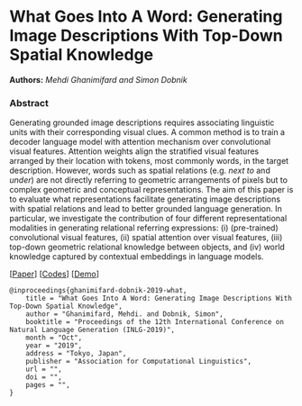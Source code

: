 # What Goes Into A Word: Generating Image Descriptions With Top-Down Spatial Knowledge
**Authors:** *Mehdi Ghanimifard and Simon Dobnik*

### Abstract

Generating grounded image descriptions requires associating linguistic units with their corresponding visual clues.
A common method is to train a decoder language model with attention mechanism over convolutional visual features.
Attention weights align
the stratified visual features
arranged by their location with tokens, most commonly words, in the target description.
However,
words such as
spatial relations (e.g. *next to* and *under*) are not directly referring to geometric arrangements of pixels but to complex geometric and conceptual representations.
The aim of this paper is to evaluate what representations facilitate generating image descriptions with spatial relations and lead to better grounded language generation.
In particular, we investigate the contribution of four different representational modalities in generating relational referring expressions:
(i) (pre-trained) convolutional visual features, (ii) spatial attention over visual features, (iii) top-down geometric relational knowledge between objects, and (iv) world knowledge captured by contextual embeddings in language models.


[[Paper](https://www.inlg2019.com/assets/papers/143_Paper.pdf)] 
[[Codes](https://github.com/GU-CLASP/generate_spatial_descriptions/tree/master/codes)]
[[Demo](https://gu-clasp.github.io/generate_spatial_descriptions/demo/)]

```
@inproceedings{ghanimifard-dobnik-2019-what,
    title = "What Goes Into A Word: Generating Image Descriptions With Top-Down Spatial Knowledge",
    author = "Ghanimifard, Mehdi. and Dobnik, Simon",
    booktitle = "Proceedings of the 12th International Conference on Natural Language Generation (INLG-2019)",
    month = "Oct",
    year = "2019",
    address = "Tokyo, Japan",
    publisher = "Association for Computational Linguistics",
    url = "",
    doi = "",
    pages = "",
}
```
